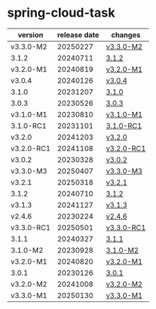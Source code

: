 # spring-cloud-task	


|version|release date|changes|
|---|---|---|
|v3.3.0-M2|20250227|[v3.3.0-M2](./v3.3.0-M2-20250227.md)|
|3.1.2|20240711|[3.1.2](./3.1.2-20240711.md)|
|v3.2.0-M1|20240819|[v3.2.0-M1](./v3.2.0-M1-20240819.md)|
|v3.0.4|20240126|[v3.0.4](./v3.0.4-20240126.md)|
|3.1.0|20231207|[3.1.0](./3.1.0-20231207.md)|
|3.0.3|20230526|[3.0.3](./3.0.3-20230526.md)|
|v3.1.0-M1|20230810|[v3.1.0-M1](./v3.1.0-M1-20230810.md)|
|3.1.0-RC1|20231101|[3.1.0-RC1](./3.1.0-RC1-20231101.md)|
|v3.2.0|20241203|[v3.2.0](./v3.2.0-20241203.md)|
|v3.2.0-RC1|20241108|[v3.2.0-RC1](./v3.2.0-RC1-20241108.md)|
|v3.0.2|20230328|[v3.0.2](./v3.0.2-20230328.md)|
|v3.3.0-M3|20250407|[v3.3.0-M3](./v3.3.0-M3-20250407.md)|
|v3.2.1|20250318|[v3.2.1](./v3.2.1-20250318.md)|
|3.1.2|20240710|[3.1.2](./3.1.2-20240710.md)|
|v3.1.3|20241127|[v3.1.3](./v3.1.3-20241127.md)|
|v2.4.6|20230224|[v2.4.6](./v2.4.6-20230224.md)|
|v3.3.0-RC1|20250501|[v3.3.0-RC1](./v3.3.0-RC1-20250501.md)|
|3.1.1|20240327|[3.1.1](./3.1.1-20240327.md)|
|3.1.0-M2|20230928|[3.1.0-M2](./3.1.0-M2-20230928.md)|
|v3.2.0-M1|20240820|[v3.2.0-M1](./v3.2.0-M1-20240820.md)|
|3.0.1|20230126|[3.0.1](./3.0.1-20230126.md)|
|v3.2.0-M2|20241008|[v3.2.0-M2](./v3.2.0-M2-20241008.md)|
|v3.3.0-M1|20250130|[v3.3.0-M1](./v3.3.0-M1-20250130.md)|
